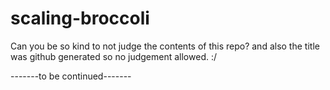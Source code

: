 # scaling-broccoli
Can you be so kind to not judge the contents of this repo? and also the title was github generated so no judgement allowed. :/

-------to be continued-------
